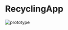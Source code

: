 # RecyclingApp
![prototype](https://user-images.githubusercontent.com/40001772/68208914-9efe4a80-0015-11ea-9aa2-d2f759c1e2c9.png)
